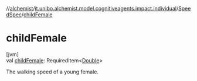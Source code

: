//[alchemist](../../../index.md)/[it.unibo.alchemist.model.cognitiveagents.impact.individual](../index.md)/[SpeedSpec](index.md)/[childFemale](child-female.md)

# childFemale

[jvm]\
val [childFemale](child-female.md): RequiredItem<[Double](https://kotlinlang.org/api/latest/jvm/stdlib/kotlin/-double/index.html)>

The walking speed of a young female.
